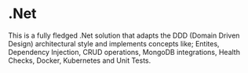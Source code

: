 # .Net

This is a fully fledged .Net solution that adapts the DDD (Domain Driven Design) architectural style and implements concepts like; Entites, Dependency Injection, CRUD operations, MongoDB integrations, Health Checks, Docker, Kubernetes and Unit Tests.